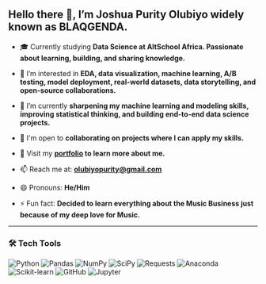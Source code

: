 ## Hello there 👋, I’m Joshua Purity Olubiyo widely known as BLAQGENDA.


- 🎓 Currently studying **Data Science at AltSchool Africa. Passionate about learning, building, and sharing knowledge.**
 
- 👀 I’m interested in **EDA, data visualization, machine learning, A/B testing, model deployment, real-world datasets, data storytelling, and open-source collaborations.**
 
- 🌱 I’m currently **sharpening my machine learning and modeling skills, improving statistical thinking, and building end-to-end data science projects.**
 
- 💞️ I'm open to **collaborating on projects where I can apply my skills.**

- 🧠 Visit my **[portfolio](https://blaqgenda.cv/) to learn more about me.**
 
- 📫 Reach me at: **olubiyopurity@gmail.com**

- 😄 Pronouns: **He/Him**
 
- ⚡ Fun fact: **Decided to learn everything about the Music Business just because of my deep love for Music.**

---

### 🛠️ Tech Tools

![Python](https://img.shields.io/badge/Python-3776AB?style=for-the-badge&logo=python&logoColor=white)
![Pandas](https://img.shields.io/badge/Pandas-150458?style=for-the-badge&logo=pandas)
![NumPy](https://img.shields.io/badge/NumPy-013243?style=for-the-badge&logo=numpy)
![SciPy](https://img.shields.io/badge/SciPy-8CAAE6?style=for-the-badge&logo=scipy&logoColor=white)
![Requests](https://img.shields.io/badge/Requests-20232A?style=for-the-badge&logo=python&logoColor=white)
![Anaconda](https://img.shields.io/badge/Anaconda-44A833?style=for-the-badge&logo=anaconda&logoColor=white)
![Scikit-learn](https://img.shields.io/badge/Scikit--Learn-F7931E?style=for-the-badge&logo=scikit-learn&logoColor=white)
![GitHub](https://img.shields.io/badge/GitHub-100000?style=for-the-badge&logo=github&logoColor=white)
![Jupyter](https://img.shields.io/badge/Jupyter-F37626?style=for-the-badge&logo=jupyter&logoColor=white)




